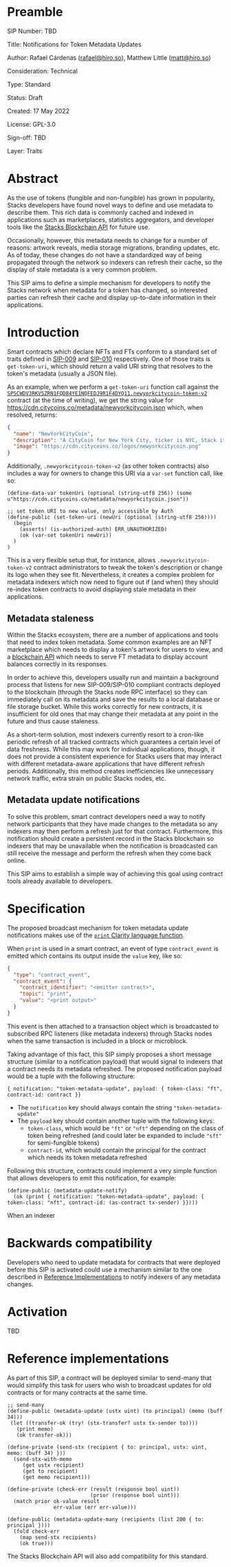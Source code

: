 # Preamble

SIP Number: TBD

Title: Notifications for Token Metadata Updates

Author: Rafael Cárdenas (rafael@hiro.so), Matthew Little (matt@hiro.so)

Consideration: Technical

Type: Standard

Status: Draft

Created: 17 May 2022

License: GPL-3.0

Sign-off: TBD

Layer: Traits

# Abstract

As the use of tokens (fungible and non-fungible) has grown in popularity, Stacks developers have
found novel ways to define and use metadata to describe them. This rich data is commonly cached and
indexed in applications such as marketplaces, statistics aggregators, and developer tools like the
[Stacks Blockchain API](https://github.com/hirosystems/stacks-blockchain-api) for future use.

Occasionally, however, this metadata needs to change for a number of reasons: artwork reveals, media
storage migrations, branding updates, etc. As of today, these changes do not have a standardized way
of being propagated through the network so indexers can refresh their cache, so the display of stale
metadata is a very common problem.

This SIP aims to define a simple mechanism for developers to notify the Stacks network when metadata
for a token has changed, so interested parties can refresh their cache and display up-to-date
information in their applications.

# Introduction

Smart contracts which declare NFTs and FTs conform to a standard set of traits defined in
[SIP-009](../sip-009/sip-009-nft-standard.md) and
[SIP-010](../sip-010/sip-010-fungible-token-standard.md) respectively. One of those traits is
`get-token-uri`, which should return a valid URI string that resolves to the token's metadata
(usually a JSON file).

As an example, when we perform a `get-token-uri` function call against the
[`SPSCWDV3RKV5ZRN1FQD84YE1NQFEDJ9R1F4DYQ11.newyorkcitycoin-token-v2`](https://explorer.stacks.co/txid/0x969192220b1c478ef9d18d1cd413d7c79fe02937a9b33af63d441bd5519d1715?chain=mainnet)
contract (at the time of writing), we get the string value for
https://cdn.citycoins.co/metadata/newyorkcitycoin.json which, when resolved, returns:

```json
{
  "name": "NewYorkCityCoin",
  "description": "A CityCoin for New York City, ticker is NYC, Stack it to earn Stacks (STX)",
  "image": "https://cdn.citycoins.co/logos/newyorkcitycoin.png"
}
```

Additionally, `.newyorkcitycoin-token-v2` (as other token contracts) also includes a way for owners to
change this URI via a `var-set` function call, like so:

```clarity
(define-data-var tokenUri (optional (string-utf8 256)) (some u"https://cdn.citycoins.co/metadata/newyorkcitycoin.json"))

;; set token URI to new value, only accessible by Auth
(define-public (set-token-uri (newUri (optional (string-utf8 256))))
  (begin
    (asserts! (is-authorized-auth) ERR_UNAUTHORIZED)
    (ok (var-set tokenUri newUri))
  )
)
```

This is a very flexible setup that, for instance, allows `.newyorkcitycoin-token-v2` contract
administrators to tweak the token's description or change its logo when they see fit. Nevertheless,
it creates a complex problem for metadata indexers which now need to figure out if (and when) they
should re-index token contracts to avoid displaying stale metadata in their applications.


## Metadata staleness

Within the Stacks ecosystem, there are a number of applications and tools that need to index token
metadata. Some common examples are an NFT marketplace which needs to display a token's artwork
for users to view, and a [blockchain API](https://github.com/hirosystems/stacks-blockchain-api)
which needs to serve FT metadata to display account balances correctly in its responses.

In order to achieve this, developers usually run and maintain a background process that listens for
new SIP-009/SIP-010 compliant contracts deployed to the blockchain (through the Stacks node RPC
interface) so they can immediately call on its metadata and save the results to a local database or
file storage bucket. While this works correctly for new contracts, it is insufficient for old
ones that may change their metadata at any point in the future and thus cause staleness.

As a short-term solution, most indexers currently resort to a cron-like periodic refresh of all
tracked contracts which guarantees a certain level of data freshness. While this may work for
individual applications, though, it does not provide a consistent experience for Stacks users that
may interact with different metadata-aware applications that have different refresh periods.
Additionally, this method creates inefficiencies like unnecessary network traffic, extra strain on
public Stacks nodes, etc.

## Metadata update notifications

To solve this problem, smart contract developers need a way to notify network participants that they
have made changes to the metadata so any indexers may then perform a refresh just for that contract.
Furthermore, this notification should create a persistent record in the Stacks blockchain so
indexers that may be unavailable when the notification is broadcasted can still receive the message
and perform the refresh when they come back online.

This SIP aims to establish a simple way of achieving this goal using contract tools already
available to developers.

# Specification

The proposed broadcast mechanism for token metadata update notifications makes use of the [`print`
Clarity language function](https://docs.stacks.co/write-smart-contracts/language-functions#print).

When `print` is used in a smart contract, an event of type `contract_event` is emitted which contains its output inside the `value` key, like so:

```json
{
  "type": "contract_event",
  "contract_event": {
    "contract_identifier": "<emitter contract>",
    "topic": "print",
    "value": "<print output>"
  }
}
```

This event is then attached to a transaction object which is broadcasted to subscribed RPC listeners
(like metadata indexers) through Stacks nodes when the same transaction is included in a block or microblock.

Taking advantage
of this fact, this SIP simply proposes a short message structure (similar to a notification payload) that would signal to indexers
that a contract needs its metadata refreshed. The proposed notification payload would be a tuple with the following structure:
```clarity
{ notification: "token-metadata-update", payload: { token-class: "ft", contract-id: contract }}
```
* The `notification` key should always contain the string `"token-metadata-update"`
* The `payload` key should contain another tuple with the following keys:
    * `token-class`, which would be `"ft"` or `"nft"` depending on the class of token being refreshed (and could later be expanded to include `"sft"` for semi-fungible tokens)
    * `contract-id`, which would contain the principal for the contract which needs its token metadata refreshed

Following this structure, contracts could implement a very simple function that allows developers to emit this notification, for example:

```clarity
(define-public (metadata-update-notify)
  (ok (print { notification: "token-metadata-update", payload: { token-class: "nft", contract-id: (as-contract tx-sender) }})))
```

When an indexer

# Backwards compatibility

Developers who need to update metadata for contracts that were deployed before this SIP is activated could use a mechanism similar to the one described in [Reference Implementations](#reference-implementations) to notify indexers of any metadata changes.

# Activation

TBD

# Reference implementations

As part of this SIP, a contract will be deployed similar to send-many that would simplify this task for users who wish to broadcast updates for old contracts or for many contracts at the same time.

```clarity
;; send-many
(define-public (metadata-update (ustx uint) (to principal) (memo (buff 34)))
 (let ((transfer-ok (try! (stx-transfer? ustx tx-sender to))))
   (print memo)
   (ok transfer-ok)))

(define-private (send-stx (recipient { to: principal, ustx: uint, memo: (buff 34) }))
  (send-stx-with-memo
     (get ustx recipient)
     (get to recipient)
     (get memo recipient)))

(define-private (check-err (result (response bool uint))
                           (prior (response bool uint)))
  (match prior ok-value result
               err-value (err err-value)))

(define-public (metadata-update-many (recipients (list 200 { to: principal })))
  (fold check-err
    (map send-stx recipients)
    (ok true)))
```

The Stacks Blockchain API will also add compatibility for this standard.